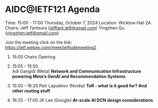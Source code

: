 # AIDC@IETF121 Agenda

Time: 15:00 - 17:00 Thursday, October 7, 2024
Location: Wicklow Hall 2A
Chairs: Jeff Tantsura (jefftant.ietf@gmail.com) Yingzhen Qu (yingzhen.ietf@gmail.com)

Join the meeting click on the link: https://ietf.webex.com/meet/ietfsidemeeting2

1. 15:00
Chairs
Opening

3. 15:05 - 15:50  
Adi Gangidi (Meta)
**Network and Communication Infrastructure powering Meta’s GenAI and Recommendation Systems**


4. 15:50 - 16:25
Petr Lapukhov (Nvidia)
**ToR - what is it good for? And other routing stuff**


6. 16:25 - 17:00
JK Lee (Google)
**At-scale AI DCN design considerations**
